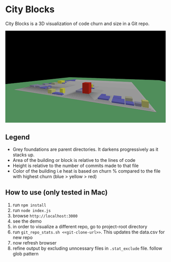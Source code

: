 # City Blocks

City Blocks is a 3D visualization of code churn and size in a Git repo.

![visuals](city-blocks.png)

## Legend
- Grey foundations are parent directories. It darkens progressively as it stacks up.
- Area of the building or block is relative to the lines of code
- Height is relative to the number of commits made to that file
- Color of the building i.e heat is based on churn % compared to the file with highest churn (blue > yellow > red)

## How to use (only tested in Mac)

1. run `npm install`
2. run `node index.js`
3. browse `http://localhost:3000`
4. see the demo
5. in order to visualize a different repo, go to project-root directory
6. run `git_repo_stats.sh <<git-clone-url>>`. This updates the data.csv for new repo
7. now refresh browser
8. refine output by excluding unncessary files in `.stat_exclude` file. follow glob pattern